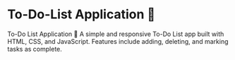 # To-Do-List Application 📝
To-Do List Application 📝  A simple and responsive To-Do List app built with HTML, CSS, and JavaScript. Features include adding, deleting, and marking tasks as complete.
